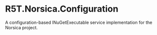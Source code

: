 # R5T.Norsica.Configuration
A configuration-based INuGetExecutable service implementation for the Norsica project.
